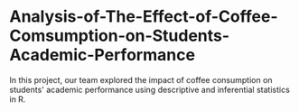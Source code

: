 # Analysis-of-The-Effect-of-Coffee-Comsumption-on-Students-Academic-Performance
In this project, our team explored the impact of coffee consumption on students' academic performance using descriptive and inferential statistics in R.
